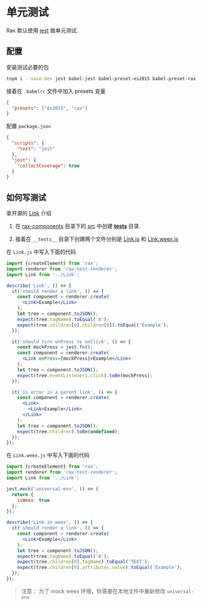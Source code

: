 # 单元测试

Rax 默认使用 [jest](https://facebook.github.io/jest/) 做单元测试.

## 配置

安装测试必要的包 

```bash
tnpm i --save-dev jest babel-jest babel-preset-es2015 babel-preset-rax rax-test-renderer
```

接着在 `.babelrc` 文件中加入 presets 变量

```json
{
  "presets": ["es2015", "rax"]
}
```

配置 `package.json`

```json
{
  "scripts": {
    "test": "jest"
  },
  "jest": {
    "collectCoverage": true
  }
}
```

## 如何写测试

拿开源的 [Link](https://github.com/alibaba/rax/blob/master/packages/rax-components/src/__tests__/Link.js) 介绍

1. 在 [rax-components](https://github.com/alibaba/rax/tree/master/packages/rax-components) 目录下的 [src](https://github.com/alibaba/rax/tree/master/packages/rax-components/src) 中创建 [__tests__](https://github.com/alibaba/rax/tree/master/packages/rax-components/src/__tests__) 目录.

2. 接着在 `__tests__` 目录下创建两个文件分别是 [Link.js](https://github.com/alibaba/rax/blob/master/packages/rax-components/src/__tests__/Link.js) 和 [Link.weex.js](https://github.com/alibaba/rax/blob/master/packages/rax-components/src/__tests__/Link.weex.js)


在 `Link.js` 中写入下面的代码
```jsx
import {createElement} from 'rax';
import renderer from 'rax-test-renderer';
import Link from '../Link';

describe('Link', () => {
  it('should render a link', () => {
    const component = renderer.create(
      <Link>Example</Link>
    );
    let tree = component.toJSON();
    expect(tree.tagName).toEqual('A');
    expect(tree.children[0].children[0]).toEqual('Example');
  });

  it('should turn onPress to onClick', () => {
    const mockPress = jest.fn();
    const component = renderer.create(
      <Link onPress={mockPress}>Example</Link>
    );
    let tree = component.toJSON();
    expect(tree.eventListeners.click).toBe(mockPress);
  });

  it('is error in a parent link', () => {
    const component = renderer.create(
      <Link>
        <Link>Example</Link>
      </Link>
    );
    let tree = component.toJSON();
    expect(tree.children).toBe(undefined);
  });
});
```

在 `Link.weex.js` 中写入下面的代码

```jsx
import {createElement} from 'rax';
import renderer from 'rax-test-renderer';
import Link from '../Link';

jest.mock('universal-env', () => {
  return {
    isWeex: true
  };
});

describe('Link in weex', () => {
  it('should render a link', () => {
    const component = renderer.create(
      <Link>Example</Link>
    );
    let tree = component.toJSON();
    expect(tree.tagName).toEqual('A');
    expect(tree.children[0].tagName).toEqual('TEXT');
    expect(tree.children[0].attributes.value).toEqual('Example');
  });
});
```

> 注意： 为了 mock weex 环境，你需要在本地文件中重新修改 `universal-env`

